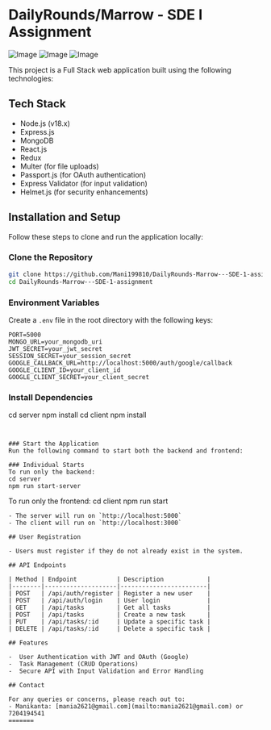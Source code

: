 # DailyRounds/Marrow - SDE I Assignment
![Image](https://github.com/user-attachments/assets/b204175e-b58b-420c-8179-aa5279cbc790)
![Image](https://github.com/user-attachments/assets/2f79d214-7259-4a6f-9d9d-97ebb3a193bb)
![Image](https://github.com/user-attachments/assets/d1ca3171-042e-4eb3-ada4-6dad7e35d054)



This project is a Full Stack web application built using the following technologies:

## Tech Stack

- Node.js (v18.x)
- Express.js
- MongoDB
- React.js
- Redux
- Multer (for file uploads)
- Passport.js (for OAuth authentication)
- Express Validator (for input validation)
- Helmet.js (for security enhancements)

## Installation and Setup

Follow these steps to clone and run the application locally:

### Clone the Repository
```bash
git clone https://github.com/Mani199810/DailyRounds-Marrow---SDE-1-assignment.git
cd DailyRounds-Marrow---SDE-1-assignment
```
### Environment Variables
Create a `.env` file in the root directory with the following keys:
```
PORT=5000
MONGO_URL=your_mongodb_uri
JWT_SECRET=your_jwt_secret
SESSION_SECRET=your_session_secret
GOOGLE_CALLBACK_URL=http://localhost:5000/auth/google/callback
GOOGLE_CLIENT_ID=your_client_id
GOOGLE_CLIENT_SECRET=your_client_secret
```

### Install Dependencies
cd server
npm install
cd client
npm install
```


### Start the Application
Run the following command to start both the backend and frontend:

### Individual Starts 
To run only the backend:
cd server
npm run start-server
```

To run only the frontend:
cd client
npm run start
```
- The server will run on `http://localhost:5000`
- The client will run on `http://localhost:3000`

## User Registration

- Users must register if they do not already exist in the system.

## API Endpoints

| Method | Endpoint           | Description            |
|--------|--------------------|------------------------|
| POST   | /api/auth/register | Register a new user    |
| POST   | /api/auth/login    | User login             |
| GET    | /api/tasks         | Get all tasks          |
| POST   | /api/tasks         | Create a new task      |
| PUT    | /api/tasks/:id     | Update a specific task |
| DELETE | /api/tasks/:id     | Delete a specific task |

## Features

-  User Authentication with JWT and OAuth (Google)
-  Task Management (CRUD Operations)
-  Secure API with Input Validation and Error Handling

## Contact

For any queries or concerns, please reach out to:
- Manikanta: [mania2621@gmail.com](mailto:mania2621@gmail.com) or 7204194541
=======
